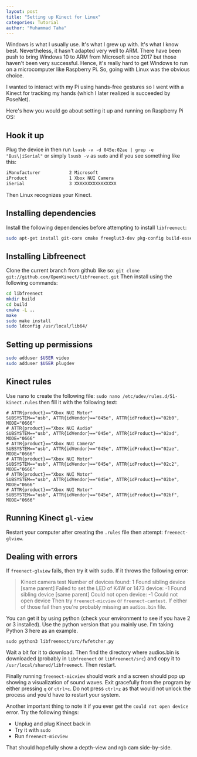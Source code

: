 ```yaml
---
layout: post
title: "Setting up Kinect for Linux"
categories: Tutorial
author: "Muhammad Taha"
---
```


Windows is what I usually use. It's what I grew up with. It's what I know best. Nevertheless, it hasn't adapted very well to ARM. There have been push to bring Windows 10 to ARM from Microsoft since 2017 but 
those haven't been very successful. Hence, it's really hard to get Windows to run on a microcomputer like Raspberry Pi. So, going with Linux was the obvious choice. 

I wanted to interact with my Pi using hands-free gestures so I went with a Kinect for tracking my hands (which I later realized is succeeded by PoseNet). 

Here's how you would go about setting it up and running on Raspberry Pi OS:

## Hook it up
Plug the device in then run `lsusb -v -d 045e:02ae | grep -e "Bus\|iSerial"` or simply `lsusb -v` as `sudo` and if you see something like this:
```bash
iManufacturer           2 Microsoft
iProduct                1 Xbox NUI Camera
iSerial                 3 XXXXXXXXXXXXXXXX
```
Then Linux recognizes your Kinect.

## Installing dependencies
Install the following dependencies before attempting to install `libfreenect`:
```bash
sudo apt-get install git-core cmake freeglut3-dev pkg-config build-essential libxmu-dev libxi-dev libusb-1.0-0-dev
```

## Installing Libfreenect
Clone the current branch from github like so:
`git clone git://github.com/OpenKinect/libfreenect.git`
Then install using the following commands:
```bash
cd libfreenect
mkdir build
cd build
cmake -L ..
make
sudo make install
sudo ldconfig /usr/local/lib64/
```

## Setting up permissions
```bash
sudo adduser $USER video
sudo adduser $USER plugdev
```

## Kinect rules
Use nano to create the following file: `sudo nano /etc/udev/rules.d/51-kinect.rules` then fill it with the following text:
```
# ATTR{product}=="Xbox NUI Motor"
SUBSYSTEM=="usb", ATTR{idVendor}=="045e", ATTR{idProduct}=="02b0", MODE="0666"
# ATTR{product}=="Xbox NUI Audio"
SUBSYSTEM=="usb", ATTR{idVendor}=="045e", ATTR{idProduct}=="02ad", MODE="0666"
# ATTR{product}=="Xbox NUI Camera"
SUBSYSTEM=="usb", ATTR{idVendor}=="045e", ATTR{idProduct}=="02ae", MODE="0666"
# ATTR{product}=="Xbox NUI Motor"
SUBSYSTEM=="usb", ATTR{idVendor}=="045e", ATTR{idProduct}=="02c2", MODE="0666"
# ATTR{product}=="Xbox NUI Motor"
SUBSYSTEM=="usb", ATTR{idVendor}=="045e", ATTR{idProduct}=="02be", MODE="0666"
# ATTR{product}=="Xbox NUI Motor"
SUBSYSTEM=="usb", ATTR{idVendor}=="045e", ATTR{idProduct}=="02bf", MODE="0666"
```

## Running Kinect `gl-view`
Restart your computer after creating the `.rules` file then attempt:
`freenect-glview`.

## Dealing with errors
If `freenect-glview` fails, then try it with sudo. 
If it throws the following error:
> Kinect camera test
> Number of devices found: 1
> Found sibling device [same parent]
> Failed to set the LED of K4W or 1473 device: -1
> Found sibling device [same parent]
> Could not open device: -1
> Could not open device
Then try `freenect-micview` or `freenect-camtest`. If either of those fail then you're probably missing an `audios.bin` file.

You can get it by using python (check your environment to see if you have 2 or 3 installed). Use the python version that you mainly use.
I'm taking Python 3 here as an example.
```
sudo python3 libfreenect/src/fwfetcher.py
```
Wait a bit for it to download. Then find the directory where audios.bin is downloaded (probably in `libfreenect` or `libfreenect/src`) and copy it to `/usr/local/shared/libfreenect`.
Then restart. 

Finally running `freenect-micview` should work and a screen should pop up showing a visualization of sound waves. Exit gracefully from the program by either pressing `q` or `ctrl+c`.
Do not press `ctrl+z` as that would not unlock the process and you'd have to restart your system.

Another important thing to note it if you ever get the `could not open device` error. Try the following things:
* Unplug and plug Kinect back in
* Try it with `sudo`
* Run `freenect-micview`

That should hopefully show a depth-view and rgb cam side-by-side.

